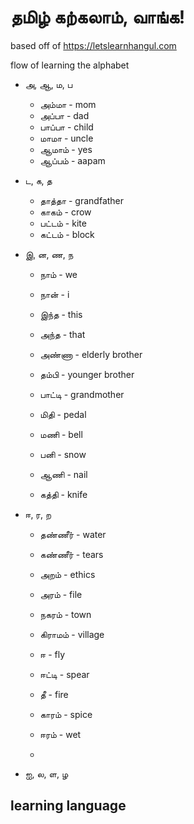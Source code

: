 # தமிழ் கற்கலாம், வாங்க!

based off of https://letslearnhangul.com

flow of learning the alphabet
  - அ, ஆ, ம, ப
    - அம்மா - mom
    - அப்பா - dad
    - பாப்பா - child
    - மாமா - uncle
    - ஆமாம் - yes
    - ஆப்பம் - aapam 
    
  - ட, க, த
  
    - தாத்தா - grandfather
    - காகம் - crow
    - பட்டம் - kite
    - கட்டம் - block    
    
  - இ, ன, ண, ந
  
    - நாம் - we
    - நான் - i
    - இந்த - this
    - அந்த - that
    
    - அண்ணா - elderly brother
    - தம்பி - younger brother
    - பாட்டி - grandmother
    
    - மிதி - pedal
    - மணி - bell
    - பனி - snow
    - ஆணி - nail
    - கத்தி - knife
    
  - ஈ, ர, ற
  
    - தண்ணீர் - water
    - கண்ணீர் - tears
    
    - அறம் - ethics
    - அரம் - file
    
    - நகரம் - town
    - கிராமம் - village
    
    - ஈ - fly
    - ஈட்டி - spear
    - தீ - fire 
    - காரம் - spice
    - ஈரம் - wet
    - 
    
    
    
  - ஐ, ல, ள, ழ
    

learning language
  - 
